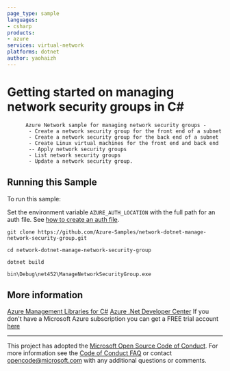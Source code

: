 ```yaml
---
page_type: sample
languages:
- csharp
products:
- azure
services: virtual-network
platforms: dotnet
author: yaohaizh
---
```


# Getting started on managing network security groups in C# #

          Azure Network sample for managing network security groups -
           - Create a network security group for the front end of a subnet
           - Create a network security group for the back end of a subnet
           - Create Linux virtual machines for the front end and back end
           -- Apply network security groups
           - List network security groups
           - Update a network security group.


## Running this Sample ##

To run this sample:

Set the environment variable `AZURE_AUTH_LOCATION` with the full path for an auth file. See [how to create an auth file](https://github.com/Azure/azure-libraries-for-net/blob/master/AUTH.md).

    git clone https://github.com/Azure-Samples/network-dotnet-manage-network-security-group.git

    cd network-dotnet-manage-network-security-group

    dotnet build

    bin\Debug\net452\ManageNetworkSecurityGroup.exe

## More information ##

[Azure Management Libraries for C#](https://github.com/Azure/azure-sdk-for-net/tree/Fluent)
[Azure .Net Developer Center](https://azure.microsoft.com/en-us/develop/net/)
If you don't have a Microsoft Azure subscription you can get a FREE trial account [here](http://go.microsoft.com/fwlink/?LinkId=330212)

---

This project has adopted the [Microsoft Open Source Code of Conduct](https://opensource.microsoft.com/codeofconduct/). For more information see the [Code of Conduct FAQ](https://opensource.microsoft.com/codeofconduct/faq/) or contact [opencode@microsoft.com](mailto:opencode@microsoft.com) with any additional questions or comments.
